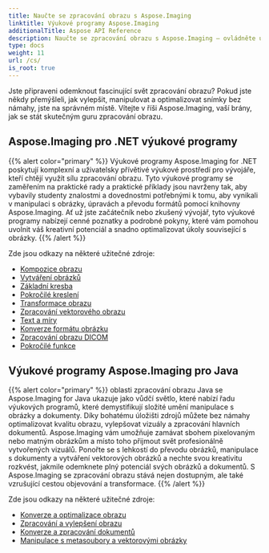 ```yaml
---
title: Naučte se zpracování obrazu s Aspose.Imaging
linktitle: Výukové programy Aspose.Imaging
additionalTitle: Aspose API Reference
description: Naučte se zpracování obrazu s Aspose.Imaging – ovládněte umění manipulace s obrazem a jeho vylepšení s Aspose.Imaging. Ponořte se do světa pokročilého zpracování obrazu ještě dnes.
type: docs
weight: 11
url: /cs/
is_root: true
---
```


Jste připraveni odemknout fascinující svět zpracování obrazu? Pokud jste někdy přemýšleli, jak vylepšit, manipulovat a optimalizovat snímky bez námahy, jste na správném místě. Vítejte v říši Aspose.Imaging, vaší brány, jak se stát skutečným guru zpracování obrazu.

## Aspose.Imaging pro .NET výukové programy
{{% alert color="primary" %}}
Výukové programy Aspose.Imaging for .NET poskytují komplexní a uživatelsky přívětivé výukové prostředí pro vývojáře, kteří chtějí využít sílu zpracování obrazu. Tyto výukové programy se zaměřením na praktické rady a praktické příklady jsou navrženy tak, aby vybavily studenty znalostmi a dovednostmi potřebnými k tomu, aby vynikali v manipulaci s obrázky, úpravách a převodu formátů pomocí knihovny Aspose.Imaging. Ať už jste začátečník nebo zkušený vývojář, tyto výukové programy nabízejí cenné poznatky a podrobné pokyny, které vám pomohou uvolnit váš kreativní potenciál a snadno optimalizovat úkoly související s obrázky.
{{% /alert %}}

Zde jsou odkazy na některé užitečné zdroje:
 
- [Kompozice obrazu](./net/image-composition/)
- [Vytváření obrázků](./net/image-creation/)
- [Základní kresba](./net/basic-drawing/)
- [Pokročilé kreslení](./net/advanced-drawing/)
- [Transformace obrazu](./net/image-transformation/)
- [Zpracování vektorového obrazu](./net/vector-image-processing/)
- [Text a míry](./net/text-and-measurements/)
- [Konverze formátu obrázku](./net/image-format-conversion/)
- [Zpracování obrazu DICOM](./net/dicom-image-processing/)
- [Pokročilé funkce](./net/advanced-features/)


## Výukové programy Aspose.Imaging pro Java
{{% alert color="primary" %}}
oblasti zpracování obrazu Java se Aspose.Imaging for Java ukazuje jako vůdčí světlo, které nabízí řadu výukových programů, které demystifikují složité umění manipulace s obrázky a dokumenty. Díky bohatému úložišti zdrojů můžete bez námahy optimalizovat kvalitu obrazu, vylepšovat vizuály a zpracování hlavních dokumentů. Aspose.Imaging vám umožňuje zamávat sbohem pixelovaným nebo matným obrázkům a místo toho přijmout svět profesionálně vytvořených vizuálů. Ponořte se s lehkostí do převodu obrázků, manipulace s dokumenty a vytváření vektorových obrázků a nechte svou kreativitu rozkvést, jakmile odemknete plný potenciál svých obrázků a dokumentů. S Aspose.Imaging se zpracování obrazu stává nejen dostupným, ale také vzrušující cestou objevování a transformace.
{{% /alert %}}

Zde jsou odkazy na některé užitečné zdroje:
 
- [Konverze a optimalizace obrazu](./java/image-conversion-and-optimization/)
- [Zpracování a vylepšení obrazu](./java/image-processing-and-enhancement/)
- [Konverze a zpracování dokumentů](./java/document-conversion-and-processing/)
- [Manipulace s metasoubory a vektorovými obrázky](./java/metafile-and-vector-image-handling/)

